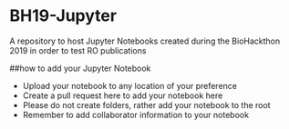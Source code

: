 # BH19-Jupyter
A repository to host Jupyter Notebooks created during the BioHackthon 2019 in order to test RO publications

##how to add your Jupyter Notebook
* Upload your notebook to any location of your preference
* Create a pull request here to add your notebook here
* Please do not create folders, rather add your notebook to the root
* Remember to add collaborator information to your notebook
